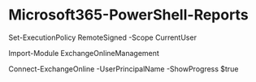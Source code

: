 # Microsoft365-PowerShell-Reports

Set-ExecutionPolicy RemoteSigned -Scope CurrentUser

Import-Module ExchangeOnlineManagement

Connect-ExchangeOnline -UserPrincipalName -ShowProgress $true
